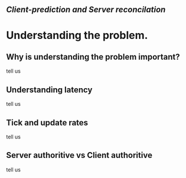 ## *Client-prediction and Server reconcilation*

# Understanding the problem.

## Why is understanding the problem important?
tell us

## Understanding latency
tell us

## Tick and update rates
tell us

## Server authoritive vs Client authoritive
tell us
